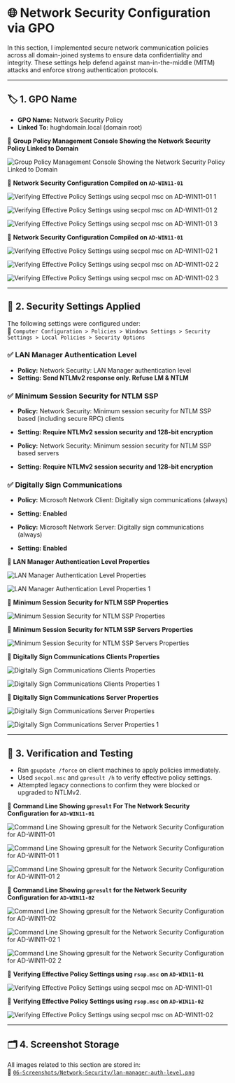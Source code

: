 # 🌐 Network Security Configuration via GPO

In this section, I implemented secure network communication policies across all domain-joined systems to ensure data confidentiality and integrity. These settings help defend against man-in-the-middle (MITM) attacks and enforce strong authentication protocols.

---

## 🏷️ 1. GPO Name

- **GPO Name:** Network Security Policy  
- **Linked To:** hughdomain.local (domain root)

📸 **Group Policy Management Console Showing the Network Security Policy Linked to Domain**  

![Group Policy Management Console Showing the Network Security Policy Linked to Domain](https://github.com/user-attachments/assets/e9cc4a4e-14bb-4324-b8dc-0d12134d2e28)

📸 **Network Security Configuration Compiled on `AD-WIN11-01`**  
 
![Verifying Effective Policy Settings using `secpol msc` on `AD-WIN11-01` 1](https://github.com/user-attachments/assets/3f0f93fc-4659-45bf-b8ff-0a9bc980f501)

![Verifying Effective Policy Settings using `secpol msc` on `AD-WIN11-01` 2](https://github.com/user-attachments/assets/b476e07d-240d-4851-94c8-8fdb27fcc7b6)

![Verifying Effective Policy Settings using `secpol msc` on `AD-WIN11-01` 3](https://github.com/user-attachments/assets/ec054495-2364-4dde-b122-8189493572ae)

📸 **Network Security Configuration Compiled on `AD-WIN11-01`**  

![Verifying Effective Policy Settings using `secpol msc` on `AD-WIN11-02` 1](https://github.com/user-attachments/assets/41967b35-0b34-4e58-bd86-6c87a6b1d244)

![Verifying Effective Policy Settings using `secpol msc` on `AD-WIN11-02` 2](https://github.com/user-attachments/assets/ad827ddd-3b8b-430f-b336-4e493585f0a0)

![Verifying Effective Policy Settings using `secpol msc` on `AD-WIN11-02` 3](https://github.com/user-attachments/assets/f14860ff-362a-4560-9e00-57e2ce46abf8)

---

## 🔐 2. Security Settings Applied

The following settings were configured under:  
 📂 `Computer Configuration > Policies > Windows Settings > Security Settings > Local Policies > Security Options`

### ✅ LAN Manager Authentication Level
- **Policy:** Network Security: LAN Manager authentication level  
- **Setting:** **Send NTLMv2 response only. Refuse LM & NTLM**

### ✅ Minimum Session Security for NTLM SSP
- **Policy:** Network Security: Minimum session security for NTLM SSP based (including secure RPC) clients  
- **Setting:** **Require NTLMv2 session security and 128-bit encryption**

- **Policy:** Network Security: Minimum session security for NTLM SSP based servers  
- **Setting:** **Require NTLMv2 session security and 128-bit encryption**

### ✅ Digitally Sign Communications
- **Policy:** Microsoft Network Client: Digitally sign communications (always)  
- **Setting:** **Enabled**

- **Policy:** Microsoft Network Server: Digitally sign communications (always)  
- **Setting:** **Enabled**

📸 **LAN Manager Authentication Level Properties**

![LAN Manager Authentication Level Properties](https://github.com/user-attachments/assets/eb58a6db-ed19-46f8-9918-ad8f4a0d384b)

![LAN Manager Authentication Level Properties 1](https://github.com/user-attachments/assets/2c7c7c1a-1c8c-4913-ae1c-1cdf87b6ae23)

📸 **Minimum Session Security for NTLM SSP Properties**

![Minimum Session Security for NTLM SSP Properties](https://github.com/user-attachments/assets/efaeeb57-088b-481c-a678-3a661e7c8eb7)

📸 **Minimum Session Security for NTLM SSP Servers Properties**

![Minimum Session Security for NTLM SSP Servers Properties](https://github.com/user-attachments/assets/9f01a073-c006-4637-9b1b-46078c509710)

📸 **Digitally Sign Communications Clients Properties**

![Digitally Sign Communications Clients Properties](https://github.com/user-attachments/assets/fa463e67-f451-4cb1-b119-6d704433f8ba)

![Digitally Sign Communications Clients Properties 1](https://github.com/user-attachments/assets/abed2d8e-10bb-44e3-9304-639ee89c8af8)

📸 **Digitally Sign Communications Server Properties**

![Digitally Sign Communications Server Properties](https://github.com/user-attachments/assets/3dca1c52-53ef-4c8f-ac72-14d0f8e0cdb9)

![Digitally Sign Communications Server Properties 1](https://github.com/user-attachments/assets/74652909-7942-45ec-8fca-73333d38a154)

---

## 🧪 3. Verification and Testing

- Ran `gpupdate /force` on client machines to apply policies immediately.
- Used `secpol.msc` and `gpresult /h` to verify effective policy settings.
- Attempted legacy connections to confirm they were blocked or upgraded to NTLMv2.

📸 **Command Line Showing `gpresult` For The Network Security Configuration for `AD-WIN11-01`**

![Command Line Showing `gpresult` for the Network Security Configuration for `AD-WIN11-01`](https://github.com/user-attachments/assets/595da062-9061-4ffb-8321-402ffb27340e)

![Command Line Showing `gpresult` for the Network Security Configuration for `AD-WIN11-01` 1](https://github.com/user-attachments/assets/4efb2032-7b85-4cba-b1dd-8cfe795837a6)

![Command Line Showing `gpresult` for the Network Security Configuration for `AD-WIN11-01` 2](https://github.com/user-attachments/assets/8c1419e4-b2ef-4b51-9d6a-80eb0b24853e)

📸 **Command Line Showing `gpresult` for the Network Security Configuration for `AD-WIN11-02`**

![Command Line Showing `gpresult` for the Network Security Configuration for `AD-WIN11-02`](https://github.com/user-attachments/assets/307b7bde-2808-4ab4-911f-4919ab8b2af0)

![Command Line Showing `gpresult` for the Network Security Configuration for `AD-WIN11-02` 1](https://github.com/user-attachments/assets/60cc6588-706e-42b2-a775-e841a4a31748)

![Command Line Showing `gpresult` for the Network Security Configuration for `AD-WIN11-02` 2](https://github.com/user-attachments/assets/68085173-6051-4840-84e2-27137adc31b1)

📸 **Verifying Effective Policy Settings using `rsop.msc` on `AD-WIN11-01`**

![Verifying Effective Policy Settings using `secpol msc` on `AD-WIN11-01`](https://github.com/user-attachments/assets/2135d136-9301-4c8c-87d0-f66a28a807b0)

📸 **Verifying Effective Policy Settings using `rsop.msc` on `AD-WIN11-02`**

![Verifying Effective Policy Settings using `secpol msc` on `AD-WIN11-02`](https://github.com/user-attachments/assets/103dedc7-f014-4660-bc22-abccc4e413e9)

---

## 🗂️ 4. Screenshot Storage

All images related to this section are stored in:  
📂 [`06-Screenshots/Network-Security/lan-manager-auth-level.png`]()
